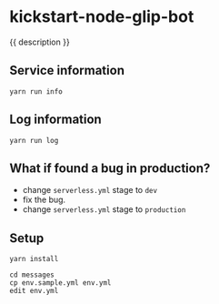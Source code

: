 # kickstart-node-glip-bot

{{ description }}


## Service information

    yarn run info


## Log information

    yarn run log


## What if found a bug in production?

- change `serverless.yml` stage to `dev`
- fix the bug.
- change `serverless.yml` stage to `production`


## Setup

```
yarn install

cd messages
cp env.sample.yml env.yml
edit env.yml
```
